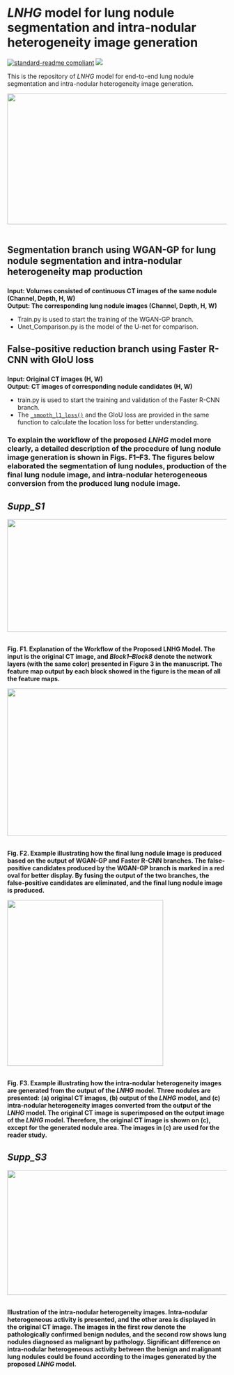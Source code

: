 # *LNHG* model for lung nodule segmentation and intra-nodular heterogeneity image generation

[![standard-readme compliant](https://img.shields.io/badge/Readme-standard-brightgreen.svg?style=flat-square)](https://github.com/JD910/LNHG/blob/main/README.md)
![](https://img.shields.io/badge/Pytorch-1.7.1-brightgreen.svg?style=flat-square)

This is the repository of *LNHG* model for end-to-end lung nodule segmentation and intra-nodular heterogeneity image generation.

<div align=left><img width="610" height="300" src="https://github.com/JD910/LNHG/blob/main/Segmentation/Images/Fig2-New.jpg"/></div><br />


## Segmentation branch using WGAN-GP for lung nodule segmentation and intra-nodular heterogeneity map production
### 
**Input: Volumes consisted of continuous CT images of the same nodule (Channel, Depth, H, W)**<br />
**Output: The corresponding lung nodule images (Channel, Depth, H, W)**<br />
* Train.py is used to start the training of the WGAN-GP branch.<br />
* Unet_Comparison.py is the model of the U-net for comparison.

## False-positive reduction branch using Faster R-CNN with GIoU loss<br />
### 
**Input:  Original CT images (H, W)**<br />
**Output: CT images of corresponding nodule candidates (H, W)**<br />

* train.py is used to start the training and validation of the Faster R-CNN branch.<br />
* The [```_smooth_l1_loss()```](https://github.com/JD910/LNHG/blob/main/Detection/trainer.py#L112) and the GIoU loss are provided in the same function to calculate the location loss for better understanding. <br/>

### To explain the workflow of the proposed *LNHG* model more clearly, a detailed description of the procedure of lung nodule image generation is shown in Figs. F1–F3. The figures below elaborated the segmentation of lung nodules, production of the final lung nodule image, and intra-nodular heterogeneous conversion from the produced lung nodule image.

## *Supp_S1*
<div align=left><img width="800" height="258" src="https://github.com/JD910/LNHG/blob/main/Segmentation/Images/Fig_F1.jpg"/></div><br />

**Fig. F1. Explanation of the Workflow of the Proposed LNHG Model. The input is the original CT image, and *Block1–Block8* denote the network layers (with the same color) presented in Figure 3 in the manuscript. The feature map output by each block showed in the figure is the mean of all the feature maps.**<br />

<div align=left><img width="610" height="338" src="https://github.com/JD910/LNHG/blob/main/Segmentation/Images/Fig-github.jpg"/></div><br />

**Fig. F2. Example illustrating how the final lung nodule image is produced based on the output of WGAN-GP and Faster R-CNN branches. The false-positive candidates produced by the WGAN-GP branch is marked in a red oval for better display. By fusing the output of the two branches, the false-positive candidates are eliminated, and the final lung nodule image is produced.**<br />

<div align=left><img width="358" height="380" src="https://github.com/JD910/LNHG/blob/main/Segmentation/Images/Fig_F3.jpg"/></div><br />

**Fig. F3. Example illustrating how the intra-nodular heterogeneity images are generated from the output of the *LNHG* model. Three nodules are presented: (a) original CT images, (b) output of the *LNHG* model, and (c) intra-nodular heterogeneity images converted from the output of the *LNHG* model. The original CT image is superimposed on the output image of the *LNHG* model. Therefore, the original CT image is shown on (c), except for the generated nodule area. The images in (c) are used for the reader study.**<br />

## *Supp_S3*
<div align=left><img width="700" height="286" src="https://github.com/JD910/LNHG/blob/main/Segmentation/Images/Benign and malignant.jpg"/></div><br />

**Illustration of the intra-nodular heterogeneity images. Intra-nodular heterogeneous activity is presented, and the other area is displayed in the original CT image. The images in the first row denote the pathologically confirmed benign nodules, and the second row shows lung nodules diagnosed as malignant by pathology. Significant difference on intra-nodular heterogeneous activity between the benign and malignant lung nodules could be found according to the images generated by the proposed *LNHG* model.**<br />
